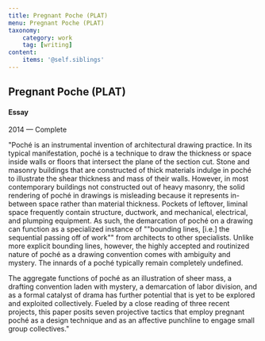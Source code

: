 ```yaml
---
title: Pregnant Poche (PLAT)
menu: Pregnant Poche (PLAT)
taxonomy:
    category: work
    tag: [writing]
content:
	items: '@self.siblings'
---
```


## Pregnant Poche (PLAT)
#### Essay

<span class="textcolor">2014 — Complete</span>

"Poché is an instrumental invention of architectural drawing practice. In its typical manifestation, poché is a technique to draw the thickness or space inside walls or floors that intersect the plane of the section cut. Stone and masonry buildings that are constructed of thick materials indulge in poché to illustrate the shear thickness and mass of their walls. However, in most contemporary buildings not constructed out of heavy masonry, the solid rendering of poché in drawings is misleading because it represents in-between space rather than material thickness. Pockets of leftover, liminal space frequently contain structure, ductwork, and mechanical, electrical, and plumping equipment. As such, the demarcation of poché on a drawing can function as a specialized instance of ""bounding lines, [i.e.] the sequential passing off of work"" from architects to other specialists. Unlike more explicit bounding lines, however, the highly accepted and routinized nature of poché as a drawing convention comes with ambiguity and mystery. The innards of a poché typically remain completely undefined. 

The aggregate functions of poché as an illustration of sheer mass, a drafting convention laden with mystery, a demarcation of labor division, and as a formal catalyst of drama has further potential that is yet to be explored and exploited collectively. Fueled by a close reading of three recent projects, this paper posits seven projective tactics that employ pregnant poché as a design technique and as an affective punchline to engage small group collectives."